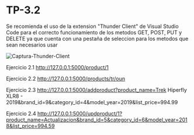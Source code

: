 # TP-3.2

Se recomienda el uso de la extension "Thunder Client" de Visual Studio Code para el correcto funcionamiento de los metodos GET, POST, PUT y DELETE ya que cuenta con una pestaña de seleccion para los metodos que sean necesarios usar

![Captura-Thunder-Client](https://github.com/LuisLgvc/TP-3.2/assets/113144443/0d2aa0ff-fcd0-4d98-bd4b-86420c84ed7f)

Ejercicio 2.1
http://127.0.0.1:5000/product/1

Ejercicio 2.2
http://127.0.0.1:5000/products/tr/oun

Ejercicio 2.3
http://127.0.0.1:5000/addproduct?product_name=Trek Hiperfly XLR8 - 2019&brand_id=9&category_id=4&model_year=2019&list_price=994.99

Ejercicio 2.4
http://127.0.0.1:5000/updproduct/1?product_name=Actualizacion&brand_id=5&category_id=6&model_year=2018&list_price=994.59
